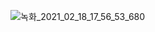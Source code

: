 
![녹화_2021_02_18_17_56_53_680](https://user-images.githubusercontent.com/65489223/108476061-eecd5780-72d4-11eb-932e-a01b91e346f4.gif)
